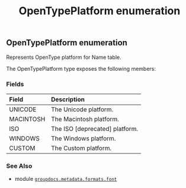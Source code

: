 ﻿---
title: OpenTypePlatform enumeration
second_title: GroupDocs.Metadata for Python via .NET API References
description: 
type: docs
url: /python-net/groupdocs.metadata.formats.font/opentypeplatform/
is_root: false
weight: 160
---

## OpenTypePlatform enumeration

Represents OpenType platform for Name table.



The OpenTypePlatform type exposes the following members:

### Fields
| Field | Description |
| :- | :- |
| UNICODE | The Unicode platform. |
| MACINTOSH | The Macintosh platform. |
| ISO | The ISO [deprecated] platform. |
| WINDOWS | The Windows platform. |
| CUSTOM | The Custom platform. |



### See Also
* module [`groupdocs.metadata.formats.font`](..)
